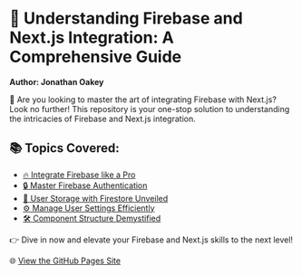# 🚀 Understanding Firebase and Next.js Integration: A Comprehensive Guide

**Author: Jonathan Oakey**

🌟 Are you looking to master the art of integrating Firebase with Next.js? Look no further! This repository is your one-stop solution to understanding the intricacies of Firebase and Next.js integration.

## 📚 Topics Covered:

- [🔥 Integrate Firebase like a Pro](https://reducesteps.github.io/understanding-firebase-nextjs-2/03_Integrating_Firebase_Detailed.html)
- [🔒 Master Firebase Authentication](https://reducesteps.github.io/understanding-firebase-nextjs-2/04_Firebase_Authentication_Detailed.html)
- [💾 User Storage with Firestore Unveiled](https://reducesteps.github.io/understanding-firebase-nextjs-2/05_User_Storage_with_Firestore_Detailed.html)
- [⚙️ Manage User Settings Efficiently](https://reducesteps.github.io/understanding-firebase-nextjs-2/06_Managing_User_Settings_Detailed.html)
- [🛠️ Component Structure Demystified](https://reducesteps.github.io/understanding-firebase-nextjs-2/07_Component_Structure_Detailed.html)

👉 Dive in now and elevate your Firebase and Next.js skills to the next level!

🌐 [View the GitHub Pages Site](https://reducesteps.github.io/understanding-firebase-nextjs-2/)